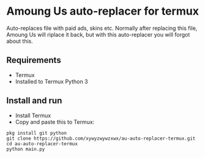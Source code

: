 # Amoung Us auto-replacer for termux
Auto-replaces file with paid ads, skins etc.
Normally after replacing this file, Amoung Us will riplace it back, but with this auto-replacer you will forgot about this.
## Requirements
* Termux
* Installed to Termux Python 3
## Install and run
* Install Termux
* Copy and paste this to Termux:
```
pkg install git python
git clone https://github.com/xywyzwywzxwx/au-auto-replacer-termux.git
cd au-auto-replacer-termux
python main.py

```
